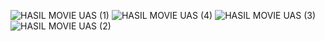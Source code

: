 ![HASIL MOVIE UAS (1)](https://github.com/RheyzaFahreky/MovieUAS/assets/128171703/d17ee53e-bcc7-4636-badb-746a012cdd35)
![HASIL MOVIE UAS (4)](https://github.com/RheyzaFahreky/MovieUAS/assets/128171703/002ad925-3d69-4bbf-a7b8-2b6ceb797c6b)
![HASIL MOVIE UAS (3)](https://github.com/RheyzaFahreky/MovieUAS/assets/128171703/cee9fc93-b5a7-401a-a462-f6b7bece19d3)
![HASIL MOVIE UAS (2)](https://github.com/RheyzaFahreky/MovieUAS/assets/128171703/3a4b2f96-e551-4490-aa51-28284c88d7be)
